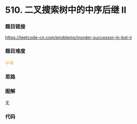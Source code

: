 # 510. 二叉搜索树中的中序后继 II

### 题目链接

https://leetcode-cn.com/problems/inorder-successor-in-bst-ii

### 题目难度

<font color=#F0AD4E>中等</font>

### 思路



### 图解

无

### 代码

```python
```